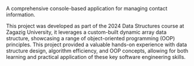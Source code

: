 A comprehensive console-based application for managing contact information.

This project was developed as part of the 2024 Data Structures course at Zagazig University, it leverages a custom-built dynamic array data structure, showcasing a range of object-oriented programming (OOP) principles. This project provided a valuable hands-on experience with data structure design, algorithm efficiency, and OOP concepts, allowing for both learning and practical application of these key software engineering skills.
